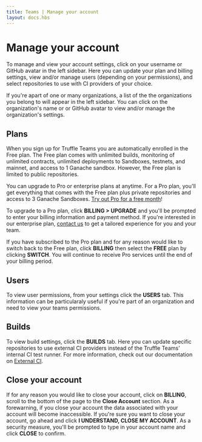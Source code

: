 ```yaml
---
title: Teams | Manage your account
layout: docs.hbs
---
```


# Manage your account

To manage and view your account settings, click on your username or GitHub avatar in the left sidebar. Here you can update your plan and billing settings, view and/or manage users (depending on your permissions), and select repositories to use with CI providers of your choice.

If you're apart of one or many organizations, a list of the the organizations you belong to will appear in the left sidebar. You can click on the organization's name or or GitHub avatar to view and/or manage the organization's settings.

## Plans

When you sign up for Truffle Teams you are automatically enrolled in the Free plan. The Free plan comes with unlimited builds, monitoring of unlimited contracts, unlimited deployments to Sandboxes, testnets, and mainnet, and access to 1 Ganache sandbox. However, the Free plan is limited to public repositories.

You can upgrade to Pro or enterprise plans at anytime. For a Pro plan, you'll get everything that comes with the Free plan plus private repositories and access to 3 Ganache Sandboxes. <a href="/docs/teams/account/claim-a-1-month-trial">Try out Pro for a free month</a>!

To upgrade to a Pro plan, click **BILLING > UPGRADE** and you'll be prompted to enter your billing information and payment method. If you're interested in our enterprise plan, <a href="mailto:sales@trufflesuite.com" target="_blank" rel="noopener noreferrer" class="sc-dymIpo jtCNSr sc-ktHwxA isqCSL">contact us</a> to get a tailored experience for you and your team.

If you have subscribed to the Pro plan and for any reason would like to switch back to the Free plan, click **BILLING** then select the **FREE** plan by clicking **<span class="inline-button">SWITCH</span>**. You will continue to receive Pro services until the end of your billing period.

## Users

To view user permissions, from your settings click the **USERS** tab. This information can be particularaly useful if you're part of an organization and need to view your teams permissions.

## Builds

To view build settings, click the **BUILDS** tab. Here you can update specific repositories to use external CI providers instead of the Truffle Teams' internal CI test runner. For more information, check out our documentation on  <a href="/docs/teams/testing/external-ci">External CI</a>.

## Close your account

If for any reason you would like to close your account, click on **BILLING**, scroll to the bottom of the page to the **Close Account** section. As a forewarning, if you close your account the data associated with your account will become inaccessible. If you're sure you want to close your account, go ahead and click **<span class="inline-button red">I UNDERSTAND, CLOSE MY ACCOUNT</span>**. As a security measure, you'll be prompted to type in your account name and click **<span class="inline-button">CLOSE</span>** to confirm.
